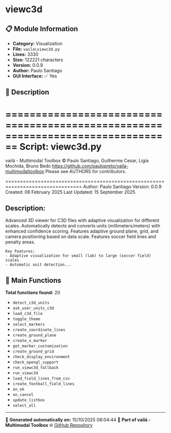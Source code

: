 # viewc3d

## 📋 Module Information

- **Category:** Visualization
- **File:** `vaila\viewc3d.py`
- **Lines:** 3330
- **Size:** 122221 characters
- **Version:** 0.0.9
- **Author:** Paulo Santiago
- **GUI Interface:** ✅ Yes

## 📖 Description


================================================================================
Script: viewc3d.py
================================================================================

vailá - Multimodal Toolbox
© Paulo Santiago, Guilherme Cesar, Ligia Mochida, Bruno Bedo
https://github.com/paulopreto/vaila-multimodaltoolbox
Please see AUTHORS for contributors.

================================================================================
Author: Paulo Santiago
Version: 0.0.9
Created: 06 February 2025
Last Updated: 15 September 2025

Description:
------------
Advanced 3D viewer for C3D files with adaptive visualization for different scales.
Automatically detects and converts units (millimeters/meters) with enhanced confidence scoring.
Features adaptive ground plane, grid, and camera positioning based on data scale.
Features soccer field lines and penalty areas.

    Key Features:
    - Adaptive visualization for small (lab) to large (soccer field) scales
    - Automatic unit detection...

## 🔧 Main Functions

**Total functions found:** 20

- `detect_c3d_units`
- `ask_user_units_c3d`
- `load_c3d_file`
- `toggle_theme`
- `select_markers`
- `create_coordinate_lines`
- `create_ground_plane`
- `create_x_marker`
- `get_marker_customization`
- `create_ground_grid`
- `check_display_environment`
- `check_opengl_support`
- `run_viewc3d_fallback`
- `run_viewc3d`
- `load_field_lines_from_csv`
- `create_football_field_lines`
- `on_ok`
- `on_cancel`
- `update_listbox`
- `select_all`




---

📅 **Generated automatically on:** 15/10/2025 08:04:44
🔗 **Part of vailá - Multimodal Toolbox**
🌐 [GitHub Repository](https://github.com/vaila-multimodaltoolbox/vaila)
